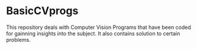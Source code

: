 # BasicCVprogs

This repository deals with Computer Vision Programs that have been coded for gainning insights into the subject. It also contains solution to certain problems.
